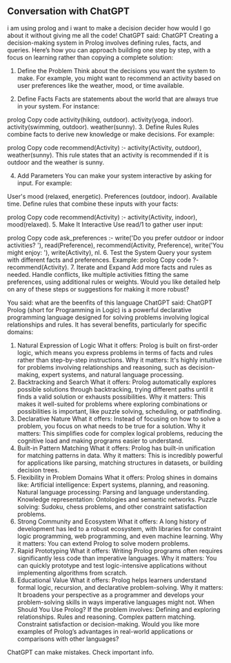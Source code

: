 ## Conversation with ChatGPT

i am using prolog and i want to make a decision decider how would I go about it without giving me all the code!
ChatGPT said:
ChatGPT
Creating a decision-making system in Prolog involves defining rules, facts, and queries. Here’s how you can approach building one step by step, with a focus on learning rather than copying a complete solution:

1. Define the Problem
Think about the decisions you want the system to make. For example, you might want to recommend an activity based on user preferences like the weather, mood, or time available.

2. Define Facts
Facts are statements about the world that are always true in your system. For instance:

prolog
Copy code
activity(hiking, outdoor).
activity(yoga, indoor).
activity(swimming, outdoor).
weather(sunny).
3. Define Rules
Rules combine facts to derive new knowledge or make decisions. For example:

prolog
Copy code
recommend(Activity) :-
    activity(Activity, outdoor),
    weather(sunny).
This rule states that an activity is recommended if it is outdoor and the weather is sunny.

4. Add Parameters
You can make your system interactive by asking for input. For example:

User's mood (relaxed, energetic).
Preferences (outdoor, indoor).
Available time.
Define rules that combine these inputs with your facts:

prolog
Copy code
recommend(Activity) :-
    activity(Activity, indoor),
    mood(relaxed).
5. Make It Interactive
Use read/1 to gather user input:

prolog
Copy code
ask_preferences :-
    write('Do you prefer outdoor or indoor activities? '),
    read(Preference),
    recommend(Activity, Preference),
    write('You might enjoy: '), write(Activity), nl.
6. Test the System
Query your system with different facts and preferences.
Example:
prolog
Copy code
?- recommend(Activity).
7. Iterate and Expand
Add more facts and rules as needed.
Handle conflicts, like multiple activities fitting the same preferences, using additional rules or weights.
Would you like detailed help on any of these steps or suggestions for making it more robust?






You said:
what are the beenfits of this language
ChatGPT said:
ChatGPT
Prolog (short for Programming in Logic) is a powerful declarative programming language designed for solving problems involving logical relationships and rules. It has several benefits, particularly for specific domains:

1. Natural Expression of Logic
What it offers: Prolog is built on first-order logic, which means you express problems in terms of facts and rules rather than step-by-step instructions.
Why it matters: It's highly intuitive for problems involving relationships and reasoning, such as decision-making, expert systems, and natural language processing.
2. Backtracking and Search
What it offers: Prolog automatically explores possible solutions through backtracking, trying different paths until it finds a valid solution or exhausts possibilities.
Why it matters: This makes it well-suited for problems where exploring combinations or possibilities is important, like puzzle solving, scheduling, or pathfinding.
3. Declarative Nature
What it offers: Instead of focusing on how to solve a problem, you focus on what needs to be true for a solution.
Why it matters: This simplifies code for complex logical problems, reducing the cognitive load and making programs easier to understand.
4. Built-in Pattern Matching
What it offers: Prolog has built-in unification for matching patterns in data.
Why it matters: This is incredibly powerful for applications like parsing, matching structures in datasets, or building decision trees.
5. Flexibility in Problem Domains
What it offers: Prolog shines in domains like:
Artificial intelligence: Expert systems, planning, and reasoning.
Natural language processing: Parsing and language understanding.
Knowledge representation: Ontologies and semantic networks.
Puzzle solving: Sudoku, chess problems, and other constraint satisfaction problems.
6. Strong Community and Ecosystem
What it offers: A long history of development has led to a robust ecosystem, with libraries for constraint logic programming, web programming, and even machine learning.
Why it matters: You can extend Prolog to solve modern problems.
7. Rapid Prototyping
What it offers: Writing Prolog programs often requires significantly less code than imperative languages.
Why it matters: You can quickly prototype and test logic-intensive applications without implementing algorithms from scratch.
8. Educational Value
What it offers: Prolog helps learners understand formal logic, recursion, and declarative problem-solving.
Why it matters: It broadens your perspective as a programmer and develops your problem-solving skills in ways imperative languages might not.
When Should You Use Prolog?
If the problem involves:
Defining and exploring relationships.
Rules and reasoning.
Complex pattern matching.
Constraint satisfaction or decision-making.
Would you like more examples of Prolog’s advantages in real-world applications or comparisons with other languages?











ChatGPT can make mistakes. Check important info.
